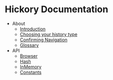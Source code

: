 # Hickory Documentation

- About
  - [Introduction](./about/introduction.md)
  - [Choosing your history type](./about/choosing.md)
  - [Confirming Navigation](./about/confirming-navigation.md)
  - [Glossary](./about/glossary.md)
- API
  - [Browser](./api/Browser.md)
  - [Hash](./api/Hash.md)
  - [InMemory](./api/InMemory.md)
  - [Constants](./api/constants.md)
